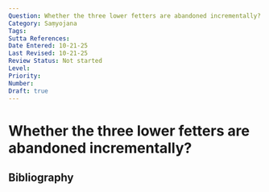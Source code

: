 ```yaml
---
Question: Whether the three lower fetters are abandoned incrementally?
Category: Saṃyojana
Tags: 
Sutta References: 
Date Entered: 10-21-25
Last Revised: 10-21-25
Review Status: Not started
Level: 
Priority: 
Number: 
Draft: true
---
```


# Whether the three lower fetters are abandoned incrementally?

## Bibliography

<!-- 

Notes:



-->